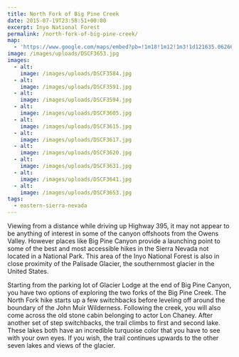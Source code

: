 ```yaml
---
title: North Fork of Big Pine Creek
date: 2015-07-19T23:58:51+00:00
excerpt: Inyo National Forest
permalink: /north-fork-of-big-pine-creek/
map:
  - 'https://www.google.com/maps/embed?pb=!1m18!1m12!1m3!1d121635.0626609637!2d-118.50386100540733!3d37.123924067925515!2m3!1f0!2f0!3f0!3m2!1i1024!2i768!4f13.1!3m3!1m2!1s0x0%3A0xf0d1b92c9556c2a5!2sBig+Pine+Creek+Trailhead!5e1!3m2!1sen!2sus!4v1488760019180'
image: /images/uploads/DSCF3653.jpg
images:
  - alt: 
    image: /images/uploads/DSCF3584.jpg
  - alt: 
    image: /images/uploads/DSCF3591.jpg
  - alt: 
    image: /images/uploads/DSCF3594.jpg
  - alt: 
    image: /images/uploads/DSCF3605.jpg
  - alt: 
    image: /images/uploads/DSCF3615.jpg
  - alt: 
    image: /images/uploads/DSCF3617.jpg
  - alt: 
    image: /images/uploads/DSCF3620.jpg
  - alt: 
    image: /images/uploads/DSCF3631.jpg
  - alt: 
    image: /images/uploads/DSCF3641.jpg
  - alt: 
    image: /images/uploads/DSCF3653.jpg
tags:
  - eastern-sierra-nevada
---
```

Viewing from a distance while driving up Highway 395, it may not appear to be anything of interest in some of the canyon offshoots from the Owens Valley. However places like Big Pine Canyon provide a launching point to some of the best and most accessible hikes in the Sierra Nevada not located in a National Park. This area of the Inyo National Forest is also in close proximity of the Palisade Glacier, the southernmost glacier in the United States.

Starting from the parking lot of Glacier Lodge at the end of Big Pine Canyon, you have two options of exploring the two forks of the Big Pine Creek. The North Fork hike starts up a few switchbacks before leveling off around the boundary of the John Muir Wilderness. Following the creek, you will also come across the old stone cabin belonging to actor Lon Chaney. After another set of step switchbacks, the trail climbs to first and second lake. These lakes both have an incredible turquoise color that you have to see with your own eyes. If you wish, the trail continues upwards to the other seven lakes and views of the glacier.



